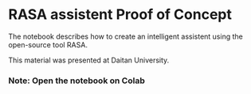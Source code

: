 # RASA assistent Proof of Concept

The notebook describes how to create an intelligent assistent using the open-source tool RASA.

This material was presented at Daitan University.

### Note: Open the notebook on Colab
